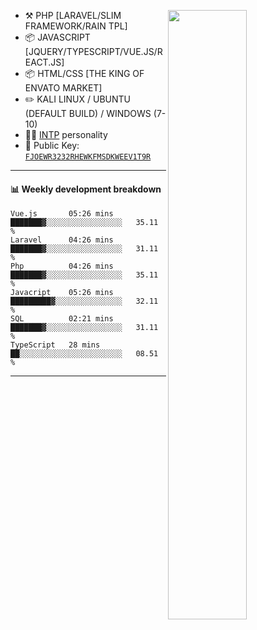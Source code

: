 
[<img align="right" width="50%" src="https://github-readme-stats.vercel.app/api?username=MrVitor0&theme=dark&show_icons=true">](https://metrics.lecoq.io/ouuan?template=classic)

-   :hammer_and_pick: PHP [LARAVEL/SLIM FRAMEWORK/RAIN TPL]
-   :package: JAVASCRIPT [JQUERY/TYPESCRIPT/VUE.JS/REACT.JS]
-   :package: HTML/CSS [THE KING OF ENVATO MARKET]
-   :pencil2: KALI LINUX / UBUNTU (DEFAULT BUILD) / WINDOWS (7-10)
-   :man_scientist: [INTP](https://www.16personalities.com/intp-personality) personality
-   :key: Public Key: [`FJOEWR3232RHEWKFMSDKWEEV1T9R`](friv.com)

---

#### :bar_chart: Weekly development breakdown

<!--START_SECTION:waka-->
```text
Vue.js       05:26 mins      ███████▓░░░░░░░░░░░░░░░░░   35.11 % 
Laravel      04:26 mins      ███████▓░░░░░░░░░░░░░░░░░   31.11 % 
Php          04:26 mins      ███████▓░░░░░░░░░░░░░░░░░   35.11 % 
Javacript    05:26 mins      █████████▓░░░░░░░░░░░░░░░   32.11 % 
SQL          02:21 mins      ███████▓░░░░░░░░░░░░░░░░░   31.11 % 
TypeScript   28 mins         ██░░░░░░░░░░░░░░░░░░░░░░░   08.51 % 
```
<!--END_SECTION:waka-->

---
